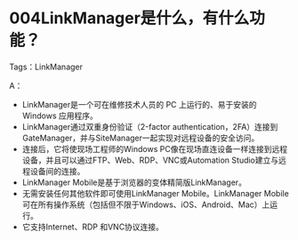 # 004LinkManager是什么，有什么功能？
Tags：LinkManager

A： 
- LinkManager是一个可在维修技术人员的 PC 上运行的、易于安装的 Windows 应用程序。
- LinkManager通过双重身份验证（2-factor authentication，2FA）连接到 GateManager，并与SiteManager一起实现对远程设备的安全访问。
- 连接后，它将使现场工程师的Windows PC像在现场直连设备一样连接到远程设备，并且可以通过FTP、Web、RDP、VNC或Automation Studio建立与远程设备间的连接。
- LinkManager Mobile是基于浏览器的变体精简版LinkManager。
- 无需安装任何其他软件即可使用LinkManager Mobile。LinkManager Mobile可在所有操作系统（包括但不限于Windows、iOS、Android、Mac）上运行。
- 它支持Internet、RDP 和VNC协议连接。